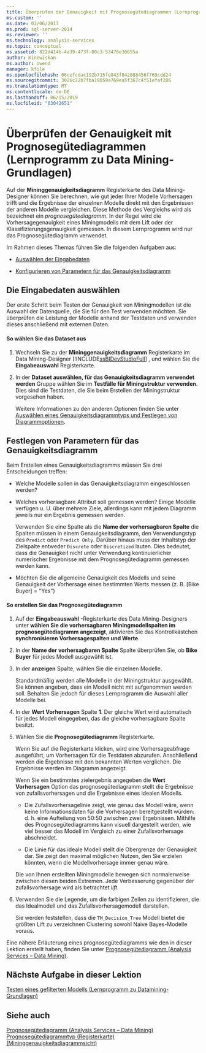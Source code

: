 ```yaml
---
title: Überprüfen der Genauigkeit mit Prognosegütediagrammen (Lernprogramm zu Datamining-Grundlagen) | Microsoft-Dokumentation
ms.custom: ''
ms.date: 03/06/2017
ms.prod: sql-server-2014
ms.reviewer: ''
ms.technology: analysis-services
ms.topic: conceptual
ms.assetid: 822d414b-4a39-473f-80c3-53476e30655a
author: minewiskan
ms.author: owend
manager: kfile
ms.openlocfilehash: 06cefcdac192b715fe843f842088456f769cdd24
ms.sourcegitcommit: 3026c22b7fba19059a769ea5f367c4f51efaf286
ms.translationtype: MT
ms.contentlocale: de-DE
ms.lasthandoff: 06/15/2019
ms.locfileid: "63042651"
---
```

# <a name="testing-accuracy-with-lift-charts-basic-data-mining-tutorial"></a>Überprüfen der Genauigkeit mit Prognosegütediagrammen (Lernprogramm zu Data Mining-Grundlagen)
  Auf der **Mininggenauigkeitsdiagramm** Registerkarte des Data Mining-Designer können Sie berechnen, wie gut jeder Ihrer Modelle Vorhersagen trifft und die Ergebnisse der einzelnen Modelle direkt mit den Ergebnissen der anderen Modelle vergleichen. Diese Methode des Vergleichs wird als bezeichnet ein *prognosegütediagramm*. In der Regel wird die Vorhersagegenauigkeit eines Miningmodells mit dem Lift oder der Klassifizierungsgenauigkeit gemessen. In diesem Lernprogramm wird nur das Prognosegütediagramm verwendet.  
  
 Im Rahmen dieses Themas führen Sie die folgenden Aufgaben aus:  
  
-   [Auswählen der Eingabedaten](#BKMK_InputData)  
  
-   [Konfigurieren von Parametern für das Genauigkeitsdiagramm](#BKMK_Selecting)  
  
##  <a name="BKMK_InputData"></a> Die Eingabedaten auswählen  
 Der erste Schritt beim Testen der Genauigkeit von Miningmodellen ist die Auswahl der Datenquelle, die Sie für den Test verwenden möchten. Sie überprüfen die Leistung der Modelle anhand der Testdaten und verwenden dieses anschließend mit externen Daten.  
  
#### <a name="to-select-the-data-set"></a>So wählen Sie das Dataset aus  
  
1.  Wechseln Sie zu der **Mininggenauigkeitsdiagramm** Registerkarte im Data Mining-Designer [!INCLUDE[ssBIDevStudioFull](../includes/ssbidevstudiofull-md.md)] , und wählen Sie die **Eingabeauswahl** Registerkarte.  
  
2.  In der **Dataset auswählen, für das Genauigkeitsdiagramm verwendet werden** Gruppe wählen Sie im **Testfälle für Miningstruktur verwenden**. Dies sind die Testdaten, die Sie beim Erstellen der Miningstruktur vorgesehen haben.  
  
     Weitere Informationen zu den anderen Optionen finden Sie unter [Auswählen eines Genauigkeitsdiagrammtyps und Festlegen von Diagrammoptionen](../../2014/analysis-services/data-mining/choose-an-accuracy-chart-type-and-set-chart-options.md).  
  
##  <a name="BKMK_Selecting"></a> Festlegen von Parametern für das Genauigkeitsdiagramm  
 Beim Erstellen eines Genauigkeitsdiagramms müssen Sie drei Entscheidungen treffen:  
  
-   Welche Modelle sollen in das Genauigkeitsdiagramm eingeschlossen werden?  
  
-   Welches vorhersagbare Attribut soll gemessen werden? Einige Modelle verfügen u. U. über mehrere Ziele, allerdings kann mit jedem Diagramm jeweils nur ein Ergebnis gemessen werden.  
  
     Verwenden Sie eine Spalte als die **Name der vorhersagbaren Spalte** die Spalten müssen in einem Genauigkeitsdiagramm, den Verwendungstyp des `Predict` oder `Predict Only`. Darüber hinaus muss der Inhaltstyp der Zielspalte entweder `Discrete` oder `Discretized` lauten. Dies bedeutet, dass die Genauigkeit nicht unter Verwendung kontinuierlicher numerischer Ergebnisse mit dem Prognosegütediagramm gemessen werden kann.  
  
-   Möchten Sie die allgemeine Genauigkeit des Modells und seine Genauigkeit der Vorhersage eines bestimmten Werts messen (z. B. [Bike Buyer] = "Yes")  
  
#### <a name="to-generate-the-lift-chart"></a>So erstellen Sie das Prognosegütediagramm  
  
1.  Auf der **Eingabeauswahl** -Registerkarte des Data Mining-Designers unter **wählen Sie die vorhersagbaren Miningmodellspalten im prognosegütediagramm angezeigt**, aktivieren Sie das Kontrollkästchen **synchronisieren Vorhersagespalten und Werte**.  
  
2.  In der **Name der vorhersagbaren Spalte** Spalte überprüfen Sie, ob **Bike Buyer** für jedes Modell ausgewählt ist.  
  
3.  In der **anzeigen** Spalte, wählen Sie die einzelnen Modelle.  
  
     Standardmäßig werden alle Modelle in der Miningstruktur ausgewählt. Sie können angeben, dass ein Modell nicht mit aufgenommen werden soll. Behalten Sie jedoch für dieses Lernprogramm die Auswahl aller Modelle bei.  
  
4.  In der **Wert Vorhersagen** Spalte **1**. Der gleiche Wert wird automatisch für jedes Modell eingegeben, das die gleiche vorhersagbare Spalte besitzt.  
  
5.  Wählen Sie die **Prognosegütediagramm** Registerkarte.  
  
     Wenn Sie auf die Registerkarte klicken, wird eine Vorhersageabfrage ausgeführt, um Vorhersagen für die Testdaten abzurufen. Anschließend werden die Ergebnisse mit den bekannten Werten verglichen. Die Ergebnisse werden im Diagramm angezeigt.  
  
     Wenn Sie ein bestimmtes zielergebnis angegeben die **Wert Vorhersagen** Option das prognosegütediagramm stellt die Ergebnisse von zufallsvorhersagen und die Ergebnisse eines idealen Modells.  
  
    -   Die Zufallsvorhersagelinie zeigt, wie genau das Modell wäre, wenn keine Informationsdaten für die Vorhersagen bereitgestellt würden: d. h. eine Aufteilung von 50:50 zwischen zwei Ergebnissen. Mithilfe des Prognosegütediagramms kann visuell dargestellt werden, wie viel besser das Modell im Vergleich zu einer Zufallsvorhersage abschneidet.  
  
    -   Die Linie für das ideale Modell stellt die Obergrenze der Genauigkeit dar. Sie zeigt den maximal möglichen Nutzen, den Sie erzielen könnten, wenn die Modellvorhersage immer genau wäre.  
  
     Die von Ihnen erstellten Miningmodelle bewegen sich normalerweise zwischen diesen beiden Extremen. Jede Verbesserung gegenüber der zufallsvorhersage wird als betrachtet *lift*.  
  
6.  Verwenden Sie die Legende, um die farbigen Zeilen zu identifizieren, die das Idealmodell und das Zufallsvorhersagemodell darstellen.  
  
     Sie werden feststellen, dass die `TM_Decision_Tree` Modell bietet die größten Lift zu verzeichnen Clustering sowohl Naive Bayes-Modelle voraus.  
  
 Eine nähere Erläuterung eines prognosegütediagramms wie den in dieser Lektion erstellt haben, finden Sie unter [Prognosegütediagramm &#40;Analysis Services – Data Mining&#41;](../../2014/analysis-services/data-mining/lift-chart-analysis-services-data-mining.md).  
  
## <a name="next-task-in-lesson"></a>Nächste Aufgabe in dieser Lektion  
 [Testen eines gefilterten Modells &#40;Lernprogramm zu Datamining-Grundlagen&#41;](../../2014/tutorials/testing-a-filtered-model-basic-data-mining-tutorial.md)  
  
## <a name="see-also"></a>Siehe auch  
 [Prognosegütediagramm &#40;Analysis Services – Data Mining&#41;](../../2014/analysis-services/data-mining/lift-chart-analysis-services-data-mining.md)   
 [Prognosegütediagrammtyp (Registerkarte) &#40;Mininggenauigkeitsdiagrammsicht&#41;](../../2014/analysis-services/lift-chart-tab-mining-accuracy-chart-view.md)  
  
  
